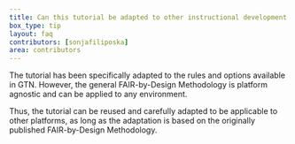 ```yaml
---
title: Can this tutorial be adapted to other instructional development platforms?
box_type: tip
layout: faq
contributors: [sonjafiliposka]
area: contributors
---
```


The tutorial has been specifically adapted to the rules and options available in GTN. However, the general FAIR-by-Design Methodology is platform agnostic and can be applied to any environment. 

Thus, the tutorial can be reused and carefully adapted to be applicable to other platforms, as long as the adaptation is based on the originally published FAIR-by-Design Methodology. 
